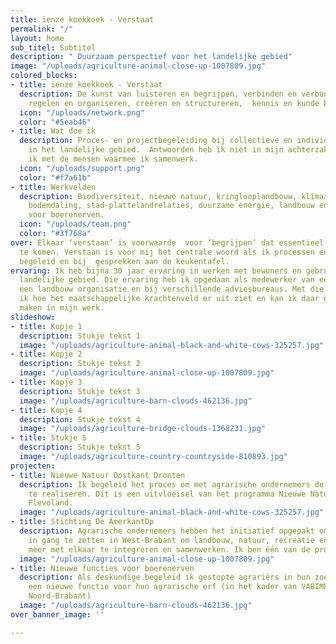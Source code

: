 ```yaml
---
title: ienze koekkoek - Verstaat
permalink: "/"
layout: home
sub_titel: Subtitel
description: " Duurzaam perspectief voor het landelijke gebied"
image: "/uploads/agriculture-animal-close-up-1007809.jpg"
colored_blocks:
- title: ienze koekkoek - Verstaat
  description: De kunst van luisteren en begrijpen, verbinden en verbanden leggen,
    regelen en organiseren, creëren en structureren,  kennis en kunde beschikbaar  maken.
  icon: "/uploads/network.png"
  color: "#5eab46"
- title: Wat doe ik
  description: Proces- en projectbegeleiding bij collectieve en individuele verandertrajecten
    in het landelijke gebied.  Antwoorden heb ik niet in mijn achterzak, maar zoek
    ik met de mensen waarmee ik samenwerk.
  icon: "/uploads/support.png"
  color: "#f7a61b"
- title: Werkvelden
  description: Biodiversiteit, nieuwe natuur, kringlooplandbouw, klimaatadaptatie,
    bodemdaling, stad-plattelandrelaties, duurzame energie, landbouw en nieuwe functie
    voor boerenerven.
  icon: "/uploads/team.png"
  color: "#3f768a"
over: Elkaar ‘verstaan’ is voorwaarde  voor ‘begrijpen’ dat essentieel om samen verder
  te komen. Verstaan is voor mij het centrale woord als ik processen en projecten
  begeleid en bij  gesprekken aan de keukentafel.
ervaring: Ik heb bijna 30 jaar ervaring in werken met bewoners en gebruikers van het
  landelijke gebied. Die ervaring heb ik opgedaan als medewerker van een gemeente,
  een landbouw organisatie en bij verschillende adviesbureaus. Met die ervaring weet
  ik hoe het maatschappelijke krachtenveld er uit ziet en kan ik daar gebruik van
  maken in mijn werk.
slideshow:
- title: Kopje 1
  description: Stukje tekst 1
  image: "/uploads/agriculture-animal-black-and-white-cows-325257.jpg"
- title: Kopje 2
  description: Stukje tekst 2
  image: "/uploads/agriculture-animal-close-up-1007809.jpg"
- title: Kopje 3
  description: Stukje tekst 3
  image: "/uploads/agriculture-barn-clouds-462136.jpg"
- title: Kopje 4
  description: Stukje tekst 4
  image: "/uploads/agriculture-bridge-clouds-1368231.jpg"
- title: Stukje 5
  description: Stukje tekst 5
  image: "/uploads/agriculture-country-countryside-810893.jpg"
projecten:
- title: Nieuwe Natuur Oostkant Dronten
  description: Ik begeleid het proces om met agrarische ondernemers de nieuwe natuur
    te realiseren. Dit is een uitvloeisel van het programma Nieuwe Natuur van de provincie
    Flevoland.
  image: "/uploads/agriculture-animal-black-and-white-cows-325257.jpg"
- title: Stichting De AmerkantOp
  description: Agrarische ondernemers hebben het initiatief opgepakt om een gebiedsproces
    in gang te zetten in West-Brabant om landbouw, natuur, recreatie en consumenten
    meer met elkaar te integreren en samenwerken. Ik ben één van de procesbegeleiders.
  image: "/uploads/agriculture-animal-close-up-1007809.jpg"
- title: Nieuwe functies voor boerenerven
  description: Als deskundige begeleid ik gestopte agrariërs in hun zoektocht naar
    een nieuwe functie voor hun agrarische erf (in het kader van VABIMPULS, provincie
    Noord-Brabant)
  image: "/uploads/agriculture-barn-clouds-462136.jpg"
over_banner_image: ''

---
```

